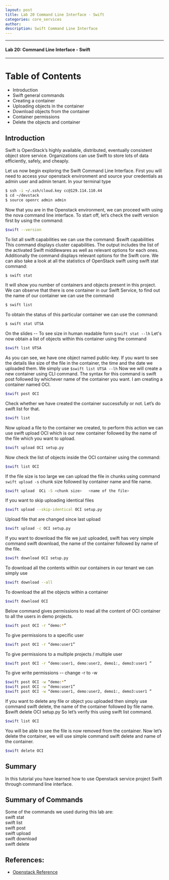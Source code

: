 ```yaml
---
layout: post
title: Lab 20 Command Line Interface - Swift
categories: core_services
author: 
description: Swift Command Line Interface
---
```

* * *
#### Lab 20: Command Line Interface - Swift 
* * *

# Table of Contents

* Introduction
* Swift general commands
* Creating a container
* Uploading objects in the container
* Download objects from the container
* Container permissions
* Delete the objects and container

## Introduction
Swift is OpenStack’s highly available, distributed, eventually consistent object store service. Organizations can use Swift to store lots of data efficiently, safely, and cheaply.

Let us now begin exploring the Swift Command Line Interface. First you will need to access your openstack environment and source your credentials as admin user and admin tenant. In your terminal type
```sh
$ ssh -i ~/.ssh/cloud.key cc@129.114.110.44
$ cd ~/devstack
$ source openrc admin admin
```
Now that you are in the Openstack environment, we can proceed with using the nova command line interface.
To start off, let’s check the swift version first by using the command: 
```sh
$swift --version
``` 
To list all swift capabilities we can use the command: $swift capabilities  
This command displays cluster capabilities. The output includes the list of the activated Swift middlewares as well as relevant options for each ones. Additionally the command displays relevant options for the Swift core. 
We can also take a look at all the statistics of OpenStack swift using swift stat command:  
```sh
$ swift stat
```
It will show you number of containers and objects present in this project. We can observe that there is one container in our Swift Service, to find out the name of our container we can use the command 
```sh
$ swift list
```
To obtain the status of this particular container we can use the command:
```sh
$ swift stat UTSA
```
On the slides --  To see size in human readable form ``` $swift stat --lh ``` 
Let's now obtain a list of objects within this container using the command
```sh
$swift list UTSA
```
As you can see, we have one object named public-key. If you want to see the details like size of the file in the container, the time and the date we uploaded them. We simply use ``` $swift list UTSA --lh ```
Now we will create a new container using CLI command. The syntax for this command is swift post followed by whichever name of the container you want. I am creating a container named OCI.
```sh
$swift post OCI
```
Check whether we have created the container successfully or not. Let’s do swift list for that.
```sh
$swift list   
```
Now upload a file to the container we created, to perform this action we can use swift upload OCI which is our new container followed by the name of the file which you want to upload. 
```sh
$swift upload OCI setup.py
```
Now check the list of objects inside the OCI container using the command: 
```sh
$swift list OCI
```
If the file size is too large we can upload the file in chunks using command ``` swift upload -s``` chunk size followed by container name and file name.  
```sh
$swift upload  OCi -S <chunk size>   <name of the file>
```
If you want to skip uploading identical files 
```sh
$swift upload --skip-identical OCI setup.py 
```
Upload file that are changed since last upload 
```sh
$swift upload -c OCI setup.py 
```
If you want to download the file we just uploaded, swift has very simple command swift download, the name of the container followed by name of the file.    
```sh
$swift download OCI setup.py
```
To download all the contents within our containers in our tenant we can simply use
```sh
$swift download --all
```
To download the all the objects within a container
```sh
$swift download OCI
```
Below command gives permissions to read all the content of OCI container to all the users in demo projects.   
```sh
$swift post OCI -r “demo:*”
```
To give permissions to a specific user  
```sh
$swift post OCI -r “demo:user1”
```
To give permissions to a multiple projects / multiple user
```sh
$swift post OCI -r “demo:user1, demo:user2, demo1:, demo3:user1 ”
```
To give write permissions -- change -r to -w
```sh
$swift post OCI -w “demo:*”
$swift post OCI -w “demo:user1”
$swift post OCI -w “demo:user1, demo:user2, demo1:, demo3:user1 ”
```
If you want to delete any file or object you uploaded then simply use command swift delete, the name of the container followed by file name.
$swift delete OCI setup.py
So let’s verify this using swift list command. 
```sh
$swift list OCI
```
You will be able to see the file is now removed from the container.
Now let’s delete the container, we will use simple command swift delete and name of the container.
```sh
$swift delete OCI
```
## Summary
In this tutorial you have learned how to use Openstack service project Swift through command line interface.

## Summary of Commands
Some of the commands we used during this lab are:  
swift stat  
swift list  
swift post  
swift upload  
swift download  
swift delete  

## References:
* [Openstack Reference](http://docs.openstack.org/cli-reference/swift.html)



